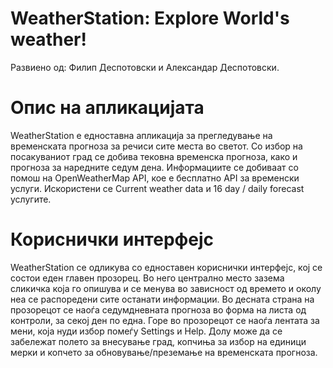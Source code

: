 # WeatherStation: Explore World's weather!
Развиено од: Филип Деспотовски и Александар Деспотовски.
# Опис на апликацијата
WeatherStation е едноставна апликација за прегледување на временската прогноза за речиси сите места во светот. Со избор на посакуваниот град се добива тековна временска прогноза, како и прогноза за наредните седум дена. Информациите се добиваат со помош на OpenWeatherMap API, кое е бесплатно API за временски услуги. Искористени се Current weather data и 16 day / daily forecast услугите.
# Кориснички интерфејс
WeatherStation се одликува со едноставен кориснички интерфејс, кој се состои еден главен прозорец. Во него централно место зазема сликичка која го опишува и се менува во зависност од времето и околу неа се распоредени сите останати информации. Во десната страна на прозорецот се наоѓа седумдневната прогноза во форма на листа од контроли, за секој ден по една. Горе во прозорецот се наоѓа лентата за мени, која нуди избор помеѓу Settings и Help. Долу може да се забележат полето за внесување град, копчиња за избор на единици мерки и копчето за обновување/преземање на временската прогноза.  
![]()  
![]()  
![]()  
